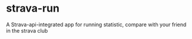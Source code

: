 # strava-run
A Strava-api-integrated app for running statistic, compare with your friend in the strava club
